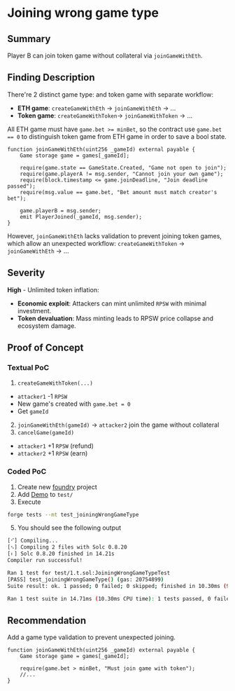 # Joining wrong game type

## Summary

Player B can join token game without collateral via `joinGameWithEth`.

## Finding Description

There're 2 distinct game type: and token game with separate workflow:

- **ETH game**: `createGameWithEth` &rarr; `joinGameWithEth` &rarr; ...
- **Token game**: `createGameWithToken`&rarr; `joinGameWithToken` &rarr; ...

All ETH game must have `game.bet >= minBet`, so the contract use `game.bet == 0` to distinguish token game from ETH game in order to save a bool state.

```solidity
function joinGameWithEth(uint256 _gameId) external payable {
    Game storage game = games[_gameId];

    require(game.state == GameState.Created, "Game not open to join");
    require(game.playerA != msg.sender, "Cannot join your own game");
    require(block.timestamp <= game.joinDeadline, "Join deadline passed");
    require(msg.value == game.bet, "Bet amount must match creator's bet");

    game.playerB = msg.sender;
    emit PlayerJoined(_gameId, msg.sender);
}
```

However, `joinGameWithEth` lacks validation to prevent joining token games, which allow an unexpected workflow: `createGameWithToken` → `joinGameWithEth` &rarr; ...

## Severity

**High** - Unlimited token inflation:

- **Economic exploit**: Attackers can mint unlimited `RPSW` with minimal investment.
- **Token devaluation**: Mass minting leads to RPSW price collapse and ecosystem damage.

## Proof of Concept

### Textual PoC

1. `createGameWithToken(...)`

- `attacker1` -1 `RPSW`
- New game's created with `game.bet = 0`
- Get `gameId`

2. `joinGameWithEth(gameId)` &rarr; `attacker2` join the game without collateral
3. `cancelGame(gameId)`

- `attacker1` +1 `RPSW` (refund)
- `attacker2` +1 `RPSW` (earn)

### Coded PoC

1. Create new [foundry](https://getfoundry.sh/) project
2. Add [Demo](../test/JoinningWrongGameType.t.sol) to `test/`
3. Execute

```bash
forge tests --mt test_joiningWrongGameType
```

5. You should see the following output

```bash
[⠊] Compiling...
[⠢] Compiling 2 files with Solc 0.8.20
[⠆] Solc 0.8.20 finished in 14.21s
Compiler run successful!

Ran 1 test for test/1.t.sol:JoiningWrongGameTypeTest
[PASS] test_joiningWrongGameType() (gas: 20754899)
Suite result: ok. 1 passed; 0 failed; 0 skipped; finished in 10.30ms (9.05ms CPU time)

Ran 1 test suite in 14.71ms (10.30ms CPU time): 1 tests passed, 0 failed, 0 skipped (1 total tests)
```

## Recommendation

Add a game type validation to prevent unexpected joining.

```solidity
function joinGameWithEth(uint256 _gameId) external payable {
    Game storage game = games[_gameId];

    require(game.bet > minBet, "Must join game with token");
    //...
}
```
